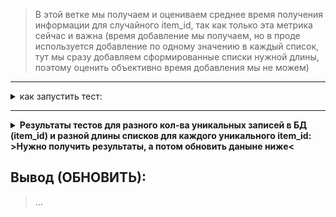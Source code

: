 
> В этой ветке мы получаем и оцениваем среднее время получения информации для случайного item_id, так как только эта метрика сейчас и важна (время добавление мы получаем, но в проде используется добавление по одному значению в каждый список, тут мы сразу добавляем сформированные списки нужной длины, поэтому оценить объективно время добавления мы не можем)

---

<details>
  <summary>как запустить тест:</summary>
- создаем образ для тестируемой БД и запускаем контейнер (инструкции в комментариях в Dockerfil'ах)
- pipenv install (можно с --ignore-pipfile)
- внутри файла с тестом (.py) есть конфиг, это и есть тестовые условия, которые можно менять
- запустить .py код
  
</details>

>
---
>

<details>
  <summary style="font-weight: bold;">Результаты тестов для разного кол-ва уникальных записей в БД (item_id) и разной длины списков для каждого уникального item_id: >Нужно получить результаты, а потом обновить даныне ниже< </summary>
  
  <ul>
    <li>
      <details>
        <summary>latest postgres:16.1 (данные равномерно распределены в 10 таблиц):</summary>
        1) среднее время записи 50к строк при размере таблиц в 500кк записей (равномерно распределены в 10 таблицах)
        <img src="postgresDB_partitioning_into_10_tables\results_latest_postgres\time_to_insert_at_size_500kk_rows.png">
        2) скорость чтения в зависимости от размера (от 5кк до 500кк), для получения информации для одного item_id делается 10 параллельных запросов в 10 таблиц
        <p> </p>
        <ul>5кк строк</ul>
        <img
        src="postgresDB_partitioning_into_10_tables\results_latest_postgres\time_to_select_data_for_unique_id_table_size_was_5kk_rows.png">
        <ul>50кк строк</ul>
        <img
        src="postgresDB_partitioning_into_10_tables\results_latest_postgres\time_to_select_data_for_unique_id_table_size_was_50kk_rows.png">
        <ul>250кк строк</ul>
        <img
        src="postgresDB_partitioning_into_10_tables\results_latest_postgres\time_to_select_data_for_unique_id_table_size_was_250kk_rows.png">
        <ul>500кк строк</ul>
        <img
        src="postgresDB_partitioning_into_10_tables\results_latest_postgres\time_to_select_data_for_unique_id_table_size_was_500kk_rows.png">
      </details>
    </li>
  </ul>
  
  <ul>
    <li>
      <details>
        <summary>latest postgres:16.1 (данные равномерно распределены в 4 таблицы):</summary>
        1) среднее время записи 50к строк при размере таблиц в 500кк записей (равномерно в 4 таблицах)
        <img src="postgresDB_partitioning_into_4_tables\results_latest_postgres\time_to_insert_at_size_500kk_rows.png">
        2) скорость чтения в зависимости от размера (от 5кк до 500кк), для получения информации для одного item_id делается 4 параллельных запроса в 4 таблицы
        <p> </p>
        <ul>5кк строк</ul>
        <img
        src="postgresDB_partitioning_into_4_tables\results_latest_postgres\time_to_select_data_for_unique_id_table_size_was_5kk_rows.png">
        <ul>50кк строк</ul>
        <img
        src="postgresDB_partitioning_into_4_tables\results_latest_postgres\time_to_select_data_for_unique_id_table_size_was_50kk_rows.png">
        <ul>250кк строк</ul>
        <img
        src="postgresDB_partitioning_into_4_tables\results_latest_postgres\time_to_select_data_for_unique_id_table_size_was_250kk_rows.png">
        <ul>500кк строк</ul>
        <img
        src="postgresDB_partitioning_into_4_tables\results_latest_postgres\time_to_select_data_for_unique_id_table_size_was_500kk_rows.png">
      </details>
    </li>
  </ul>
  
</details>


 ## Вывод (ОБНОВИТЬ):
 > ...